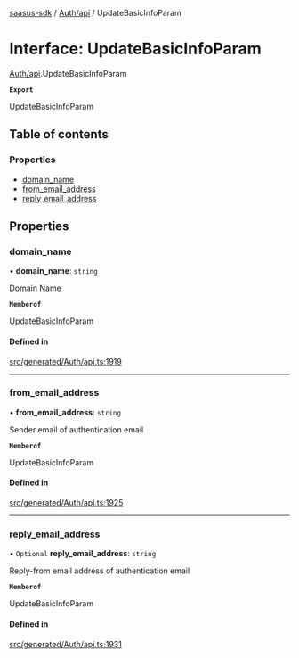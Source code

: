 [saasus-sdk](../README.md) / [Auth/api](../modules/Auth_api.md) / UpdateBasicInfoParam

# Interface: UpdateBasicInfoParam

[Auth/api](../modules/Auth_api.md).UpdateBasicInfoParam

**`Export`**

UpdateBasicInfoParam

## Table of contents

### Properties

- [domain\_name](Auth_api.UpdateBasicInfoParam.md#domain_name)
- [from\_email\_address](Auth_api.UpdateBasicInfoParam.md#from_email_address)
- [reply\_email\_address](Auth_api.UpdateBasicInfoParam.md#reply_email_address)

## Properties

### domain\_name

• **domain\_name**: `string`

Domain Name

**`Memberof`**

UpdateBasicInfoParam

#### Defined in

[src/generated/Auth/api.ts:1919](https://github.com/saasus-platform/saasus-sdk-javascript/blob/c6c266c/src/generated/Auth/api.ts#L1919)

___

### from\_email\_address

• **from\_email\_address**: `string`

Sender email of authentication email

**`Memberof`**

UpdateBasicInfoParam

#### Defined in

[src/generated/Auth/api.ts:1925](https://github.com/saasus-platform/saasus-sdk-javascript/blob/c6c266c/src/generated/Auth/api.ts#L1925)

___

### reply\_email\_address

• `Optional` **reply\_email\_address**: `string`

Reply-from email address of authentication email

**`Memberof`**

UpdateBasicInfoParam

#### Defined in

[src/generated/Auth/api.ts:1931](https://github.com/saasus-platform/saasus-sdk-javascript/blob/c6c266c/src/generated/Auth/api.ts#L1931)
